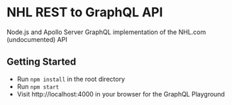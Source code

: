 # NHL REST to GraphQL API

Node.js and Apollo Server GraphQL implementation of the NHL.com (undocumented) API

## Getting Started

* Run ```npm install``` in the root directory
* Run ```npm start```
* Visit http://localhost:4000 in your browser for the GraphQL Playground